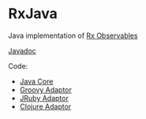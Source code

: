 # RxJava

Java implementation of <a href="https://rx.codeplex.com">Rx Observables</a>

<a href="http://netflix.github.com/RxJava/">Javadoc</a>

Code:

- <a href="https://github.com/Netflix/RxJava/tree/master/rxjava-core">Java Core</a>   
- <a href="https://github.com/Netflix/RxJava/tree/master/language-adaptors/rxjava-groovy">Groovy Adaptor</a>   
- <a href="https://github.com/Netflix/RxJava/tree/master/language-adaptors/rxjava-jruby">JRuby Adaptor</a>   
- <a href="https://github.com/Netflix/RxJava/tree/master/language-adaptors/rxjava-clojure">Clojure Adaptor</a>   
